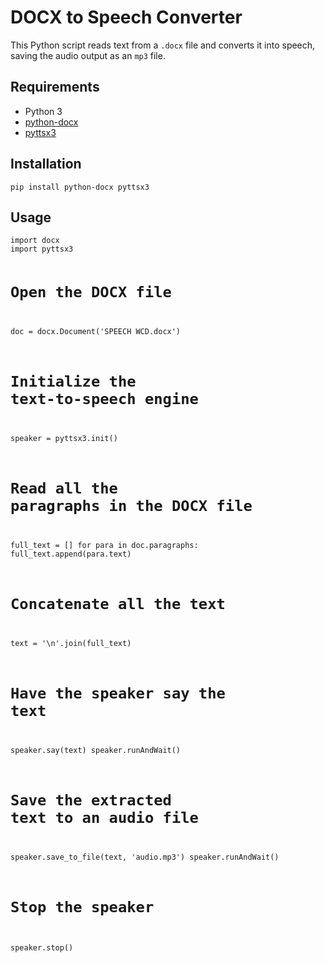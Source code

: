 <!DOCTYPE html>
<html>
<body>

<h1>DOCX to Speech Converter</h1>

<p>This Python script reads text from a <code>.docx</code> file and converts it into speech, saving the audio output as an <code>mp3</code> file.</p>

<h2>Requirements</h2>
<ul>
    <li>Python 3</li>
    <li><a href="https://pypi.org/project/python-docx/">python-docx</a></li>
    <li><a href="https://pypi.org/project/pyttsx3/">pyttsx3</a></li>
</ul>

<h2>Installation</h2>
<pre><code>pip install python-docx pyttsx3</code></pre>

<h2>Usage</h2>
<pre><code>import docx
import pyttsx3

# Open the DOCX file
doc = docx.Document('SPEECH WCD.docx')

# Initialize the text-to-speech engine
speaker = pyttsx3.init()

# Read all the paragraphs in the DOCX file
full_text = []
for para in doc.paragraphs:
    full_text.append(para.text)

# Concatenate all the text
text = '\n'.join(full_text)

# Have the speaker say the text
speaker.say(text)
speaker.runAndWait()

# Save the extracted text to an audio file
speaker.save_to_file(text, 'audio.mp3')
speaker.runAndWait()

# Stop the speaker
speaker.stop()
</code></pre>
